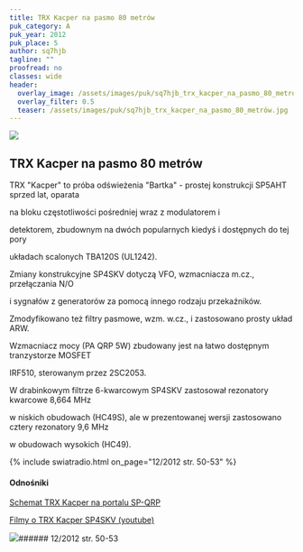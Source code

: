 ```yaml
---
title: TRX Kacper na pasmo 80 metrów
puk_category: A
puk_year: 2012
puk_place: 5
author: sq7hjb
tagline: ""
proofread: no
classes: wide
header:
  overlay_image: /assets/images/puk/sq7hjb_trx_kacper_na_pasmo_80_metrów.jpg
  overlay_filter: 0.5
  teaser: /assets/images/puk/sq7hjb_trx_kacper_na_pasmo_80_metrów.jpg
---
```






 



![](assets/data/img/projects/2012-5-0.jpg) 



TRX Kacper na pasmo 80 metrów
-----------------------------





 TRX "Kacper" to próba odświeżenia "Bartka" - prostej konstrukcji SP5AHT sprzed lat, oparata

na bloku częstotliwości pośredniej wraz z modulatorem i

detektorem, zbudownym na dwóch popularnych kiedyś i dostępnych do tej pory

układach scalonych TBA120S (UL1242).






 Zmiany konstrukcyjne SP4SKV dotyczą VFO, wzmacniacza m.cz., przełączania N/O

i sygnałów z generatorów za pomocą innego rodzaju przekaźników.

Zmodyfikowano też filtry pasmowe, wzm. w.cz., i zastosowano prosty układ ARW.

Wzmacniacz mocy (PA QRP 5W) zbudowany jest na łatwo dostępnym tranzystorze MOSFET

IRF510, sterowanym przez 2SC2053.






 W drabinkowym filtrze 6-kwarcowym SP4SKV zastosował rezonatory kwarcowe 8,664 MHz

w niskich obudowach (HC49S), ale w prezentowanej wersji zastosowano cztery rezonatory 9,6 MHz

w obudowach wysokich (HC49).




{% include swiatradio.html on_page="12/2012 str. 50-53" %}


#### Odnośniki

[Schemat TRX Kacper na portalu SP-QRP](https://sp-qrp.pl/modules.php?name=Downloads&op=getit&lid=65)

[Filmy o TRX Kacper SP4SKV (youtube)](https://www.youtube.com/user/TheWzdm)

 



![](assets/img/logo/sr_logo_s.jpg)###### 12/2012 str. 50-53

 





 


